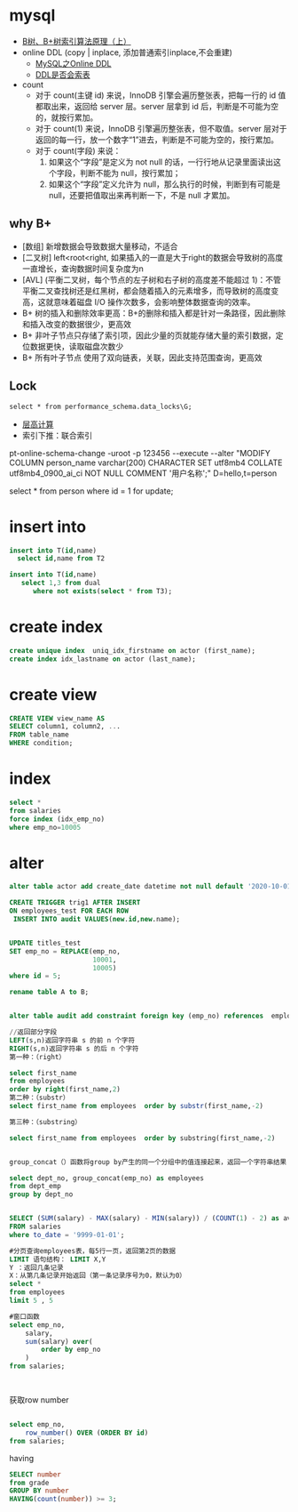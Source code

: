 # mysql


* [B树、B+树索引算法原理（上）](https://www.codedump.info/post/20200609-btree-1/)
* online DDL (copy | inplace, 添加普通索引inplace,不会重建)
  * [MySQL之Online DDL](https://www.modb.pro/db/100527)
  * [DDL是否会索表](http://mysql.taobao.org/monthly/2021/03/06/)
* count
  * 对于 count(主键 id) 来说，InnoDB 引擎会遍历整张表，把每一行的 id 值都取出来，返回给 server 层。server 层拿到 id 后，判断是不可能为空的，就按行累加。
  * 对于 count(1) 来说，InnoDB 引擎遍历整张表，但不取值。server 层对于返回的每一行，放一个数字“1”进去，判断是不可能为空的，按行累加。
  * 对于 count(字段) 来说：
    1. 如果这个“字段”是定义为 not null 的话，一行行地从记录里面读出这个字段，判断不能为 null，按行累加；
    2. 如果这个“字段”定义允许为 null，那么执行的时候，判断到有可能是 null，还要把值取出来再判断一下，不是 null 才累加。

## why B+
* [数组] 新增数据会导致数据大量移动，不适合
* [二叉树] left<root<right, 如果插入的一直是大于right的数据会导致树的高度一直增长，查询数据时间复杂度为n
* [AVL] (平衡二叉树，每个节点的左子树和右子树的高度差不能超过 1)：不管平衡二叉查找树还是红黑树，都会随着插入的元素增多，而导致树的高度变高，这就意味着磁盘 I/O 操作次数多，会影响整体数据查询的效率。
* B+ 树的插入和删除效率更高：B+的删除和插入都是针对一条路径，因此删除和插入改变的数据很少，更高效
* B+ 非叶子节点只存储了索引项，因此少量的页就能存储大量的索引数据，定位数据更快，读取磁盘次数少
* B+ 所有叶子节点 使用了双向链表，关联，因此支持范围查询，更高效

## Lock
```text
select * from performance_schema.data_locks\G;
```


*  [层高计算](https://cloud.tencent.com/developer/article/2121055)
* 索引下推：联合索引




pt-online-schema-change -uroot -p 123456 --execute --alter "MODIFY COLUMN person_name varchar(200) CHARACTER SET utf8mb4 COLLATE utf8mb4_0900_ai_ci NOT NULL COMMENT '用户名称';" D=hello,t=person 


select * from person where id = 1 for update;
 

 # insert into 

 ```sql
 insert into T(id,name) 
   select id,name from T2

```

```sql
insert into T(id,name) 
   select 1,3 from dual 
      where not exists(select * from T3);
```

# create index
```sql
create unique index  uniq_idx_firstname on actor (first_name);
create index idx_lastname on actor (last_name);
```

# create view
```sql
CREATE VIEW view_name AS
SELECT column1, column2, ...
FROM table_name
WHERE condition;
```

# index
```sql
select *
from salaries
force index (idx_emp_no)
where emp_no=10005
```

# alter
```sql
alter table actor add create_date datetime not null default '2020-10-01 00:00:00';

CREATE TRIGGER trig1 AFTER INSERT
ON employees_test FOR EACH ROW
 INSERT INTO audit VALUES(new.id,new.name);


UPDATE titles_test
SET emp_no = REPLACE(emp_no,
                     10001,
                     10005)
where id = 5;

rename table A to B;


alter table audit add constraint foreign key (emp_no) references  employees_test(id)

//返回部分字段
LEFT(s,n)返回字符串 s 的前 n 个字符
RIGHT(s,n)返回字符串 s 的后 n 个字符
第一种：（right）

select first_name
from employees
order by right(first_name,2)
第二种：（substr）
select first_name from employees  order by substr(first_name,-2)

第三种：（substring）

select first_name from employees  order by substring(first_name,-2)


group_concat（）函数将group by产生的同一个分组中的值连接起来，返回一个字符串结果

select dept_no, group_concat(emp_no) as employees
from dept_emp
group by dept_no


SELECT (SUM(salary) - MAX(salary) - MIN(salary)) / (COUNT(1) - 2) as avg_salary
FROM salaries
where to_date = '9999-01-01';

#分页查询employees表，每5行一页，返回第2页的数据
LIMIT 语句结构： LIMIT X,Y 
Y ：返回几条记录
X：从第几条记录开始返回（第一条记录序号为0，默认为0）
select *
from employees
limit 5 , 5

#窗口函数
select emp_no,
    salary,
    sum(salary) over(
        order by emp_no
    )
from salaries;




```

获取row number
```sql

select emp_no,
    row_number() OVER (ORDER BY id)
from salaries;
```

having
```sql
SELECT number
from grade
GROUP BY number
HAVING(count(number)) >= 3;
```